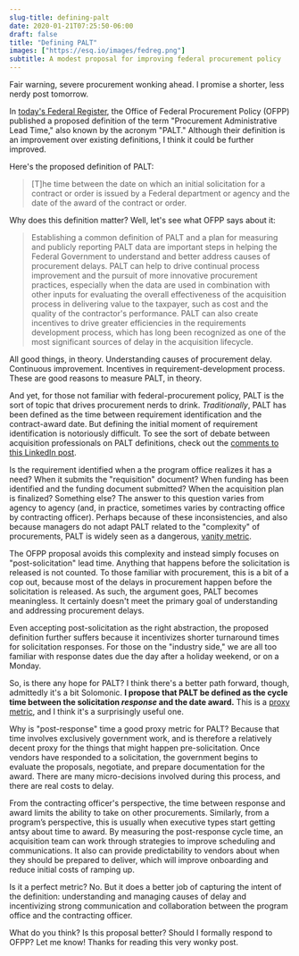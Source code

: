 ```yaml
---
slug-title: defining-palt
date: 2020-01-21T07:25:50-06:00
draft: false
title: "Defining PALT"
images: ["https://esq.io/images/fedreg.png"]
subtitle: A modest proposal for improving federal procurement policy
---
```


Fair warning, severe procurement wonking ahead. I promise a shorter, less nerdy post tomorrow.

In [today's Federal Register](https://www.federalregister.gov/documents/2020/01/21/2020-00783/procurement-administrative-lead-time-palt), the Office of Federal Procurement Policy (OFPP) published a proposed definition of the term "Procurement Administrative Lead Time," also known by the acronym "PALT." Although their definition is an improvement over existing definitions, I think it could be further improved.

Here's the proposed definition of PALT:

> [T]he time between the date on which an initial solicitation for a contract or order is issued by a Federal department or agency and the date of the award of the contract or order.

Why does this definition matter? Well, let's see what OFPP says about it:

> Establishing a common definition of PALT and a plan for measuring and publicly reporting PALT data are important steps in helping the Federal Government to understand and better address causes of procurement delays. PALT can help to drive continual process improvement and the pursuit of more innovative procurement practices, especially when the data are used in combination with other inputs for evaluating the overall effectiveness of the acquisition process in delivering value to the taxpayer, such as cost and the quality of the contractor's performance. PALT can also create incentives to drive greater efficiencies in the requirements development process, which has long been recognized as one of the most significant sources of delay in the acquisition lifecycle.

All good things, in theory. Understanding causes of procurement delay. Continuous improvement. Incentives in requirement-development process. These are good reasons to measure PALT, in theory.

And yet, for those not familiar with federal-procurement policy, PALT is the sort of topic that drives procurement nerds to drink. *Traditionally*, PALT has been defined as the time between requirement identification and the contract-award date. But defining the initial moment of requirement identification is notoriously difficult. To see the sort of debate between acquisition professionals on PALT definitions, check out the [comments to this LinkedIn post](https://www.linkedin.com/posts/jaimegracia_procurement-administrative-lead-time-palt-activity-6624716021796261888-AC0w).

Is the requirement identified when a the program office realizes it has a need? When it submits the "requisition" document? When funding has been identified and the funding document submitted? When the acquisition plan is finalized? Something else? The answer to this question varies from agency to agency (and, in practice, sometimes varies by contracting office by contracting officer). Perhaps because of these inconsistencies, and also because managers do not adapt PALT related to the "complexity" of procurements, PALT is widely seen as a dangerous, [vanity metric](https://managing-metrics.com/vanity-metrics/).

The OFPP proposal avoids this complexity and instead simply focuses on "post-solicitation" lead time. Anything that happens before the solicitation is released is not counted. To those familiar with procurement, this is a bit of a cop out, because most of the delays in procurement happen before the solicitation is released. As such, the argument goes, PALT becomes meaningless. It certainly doesn't meet the primary goal of understanding and addressing procurement delays.

Even accepting post-solicitation as the right abstraction, the proposed definition further suffers because it incentivizes shorter turnaround times for solicitation responses. For those on the "industry side," we are all too familiar with response dates due the day after a holiday weekend, or on a Monday.

So, is there any hope for PALT? I think there's a better path forward, though, admittedly it's a bit Solomonic. **I propose that PALT be defined as the cycle time between the solicitation *response* and the date award.** This is a [proxy metric](https://medium.com/@gibsonbiddle/4-proxy-metrics-a82dd30ca810), and I think it's a surprisingly useful one.

Why is "post-response" time a good proxy metric for PALT? Because that time involves exclusively government work, and is therefore a relatively decent proxy for the things that might happen pre-solicitation. Once vendors have responded to a solicitation, the government begins to evaluate the proposals, negotiate, and prepare documentation for the award. There are many micro-decisions involved during this process, and there are real costs to delay.

From the contracting officer's perspective, the time between response and award limits the ability to take on other procurements. Similarly, from a program’s perspective, this is usually when executive types start getting antsy about time to award. By measuring the post-response cycle time, an acquisition team can work through strategies to improve scheduling and communications. It also can provide predictability to vendors about when they should be prepared to deliver, which will improve onboarding and reduce initial costs of ramping up.

Is it a perfect metric? No. But it does a better job of capturing the intent of the definition: understanding and managing causes of delay and incentivizing strong communication and collaboration between the program office and the contracting officer.

What do you think? Is this proposal better? Should I formally respond to OFPP? Let me know! Thanks for reading this very wonky post.
